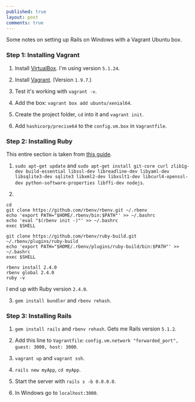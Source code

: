 ```yaml
---
published: true
layout: post
comments: true
---
```


Some notes on setting up Rails on Windows with a Vagrant Ubuntu box.

### Step 1: Installing Vagrant

1. Install [VirtualBox](https://www.virtualbox.org/). I'm using version `5.1.24`.

2. Install [Vagrant](https://www.vagrantup.com/downloads.html). (Version `1.9.7`.)

3. Test it's working with `vagrant -v`.

4. Add the box: `vagrant box add ubuntu/xenial64`.

5. Create the project folder, `cd` into it and `vagrant init`.

6. Add `hashicorp/precise64` to the `config.vm.box` in `Vagrantfile`.

### Step 2: Installing Ruby

This entire section is taken from [this guide](https://gorails.com/setup/ubuntu/16.04).

1. `sudo apt-get update` and `sudo apt-get install git-core curl zlib1g-dev build-essential libssl-dev libreadline-dev libyaml-dev libsqlite3-dev sqlite3 libxml2-dev libxslt1-dev libcurl4-openssl-dev python-software-properties libffi-dev nodejs`.

2. 
```
cd
git clone https://github.com/rbenv/rbenv.git ~/.rbenv
echo 'export PATH="$HOME/.rbenv/bin:$PATH"' >> ~/.bashrc
echo 'eval "$(rbenv init -)"' >> ~/.bashrc
exec $SHELL

git clone https://github.com/rbenv/ruby-build.git ~/.rbenv/plugins/ruby-build
echo 'export PATH="$HOME/.rbenv/plugins/ruby-build/bin:$PATH"' >> ~/.bashrc
exec $SHELL

rbenv install 2.4.0
rbenv global 2.4.0
ruby -v
```

I end up with Ruby version `2.4.0`.

3. `gem install bundler` and `rbenv rehash`.

### Step 3: Installing Rails

1. `gem install rails` and `rbenv rehash`. Gets me Rails version `5.1.2`.

2. Add this line to `Vagrantfile`: `config.vm.network "forwarded_port", guest: 3000, host: 3000`.

3. `vagrant up` and `vagrant ssh`.

4. `rails new myApp`, `cd myApp`. 

5. Start the server with `rails s -b 0.0.0.0`.

6. In Windows go to `localhost:3000`.



